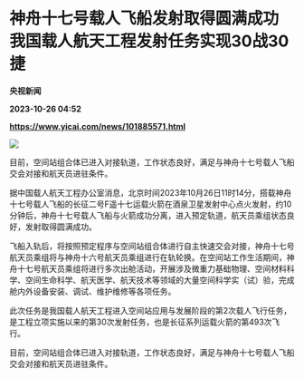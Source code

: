 # 神舟十七号载人飞船发射取得圆满成功 我国载人航天工程发射任务实现30战30捷
**央视新闻**

**2023-10-26 04:52**

**https://www.yicai.com/news/101885571.html**

![](https://imgcdn.yicai.com/uppics/slides/2023/10/e7dbefb4f08b59896a1f89aa85dea5e4.jpg)

目前，空间站组合体已进入对接轨道，工作状态良好，满足与神舟十七号载人飞船交会对接和航天员进驻条件。

据中国载人航天工程办公室消息，北京时间2023年10月26日11时14分，搭载神舟十七号载人飞船的长征二号F遥十七运载火箭在酒泉卫星发射中心点火发射，约10分钟后，神舟十七号载人飞船与火箭成功分离，进入预定轨道，航天员乘组状态良好，发射取得圆满成功。

飞船入轨后，将按照预定程序与空间站组合体进行自主快速交会对接，神舟十七号航天员乘组将与神舟十六号航天员乘组进行在轨轮换。在空间站工作生活期间，神舟十七号航天员乘组将进行多次出舱活动，开展涉及微重力基础物理、空间材料科学、空间生命科学、航天医学、航天技术等领域的大量空间科学实（试）验，完成舱内外设备安装、调试、维护维修等各项任务。

此次任务是我国载人航天工程进入空间站应用与发展阶段的第2次载人飞行任务，是工程立项实施以来的第30次发射任务，也是长征系列运载火箭的第493次飞行。

目前，空间站组合体已进入对接轨道，工作状态良好，满足与神舟十七号载人飞船交会对接和航天员进驻条件。
